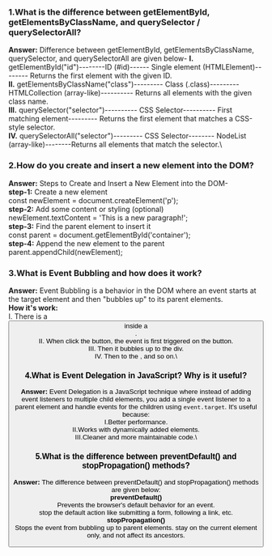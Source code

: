 ### 1.What is the difference between getElementById, getElementsByClassName, and querySelector / querySelectorAll?
**Answer:** Difference between getElementById, getElementsByClassName, querySelector, and querySelectorAll are given below-
**I.** getElementById("id")--------ID (#id)------ Single element (HTMLElement)-------- Returns the first element with the given ID.\
**II.** getElementsByClassName("class")---------	Class (.class)--------- HTMLCollection (array-like)---------- Returns all elements with the given class name.\
**III.** querySelector("selector")----------	CSS Selector---------- First matching element---------	Returns the first element that matches a CSS-style selector.\
**IV.** querySelectorAll("selector")---------	CSS Selector-------- NodeList (array-like)--------Returns all elements that match the selector.\

### 2.How do you create and insert a new element into the DOM?
**Answer:** Steps to Create and Insert a New Element into the DOM-\
**step-1:** Create a new element\
const newElement = document.createElement('p');\
**step-2:** Add some content or styling (optional)\
newElement.textContent = 'This is a new paragraph!';\
**step-3:** Find the parent element to insert it\
const parent = document.getElementById('container');\
**step-4:** Append the new element to the parent\
parent.appendChild(newElement);

### 3.What is Event Bubbling and how does it work?
**Answer:** Event Bubbling is a behavior in the DOM where an event starts at the target element and then "bubbles up" to its parent elements.\
**How it's work:**\
I. There is a <button> inside a <div>.\
II. When click the button, the event is first triggered on the button.\
III. Then it bubbles up to the div.\
IV. Then to the <body>, <html> and so on.\

### 4.What is Event Delegation in JavaScript? Why is it useful?
**Answer:** Event Delegation is a JavaScript technique where instead of adding event listeners to multiple child elements, you add a single event listener to a parent element and handle events for the children using `event.target`.
It's useful because:\
 I.Better performance.\
 II.Works with dynamically added elements.\
 III.Cleaner and more maintainable code.\
 
 ### 5.What is the difference between preventDefault() and stopPropagation() methods?
 **Answer:** The difference between preventDefault() and stopPropagation() methods are given below:\
 **preventDefault()**\
 Prevents the browser's default behavior for an event.\
 stop the default action like submitting a form, following a link, etc.\
**stopPropagation()**\
 Stops the event from bubbling up to parent elements.
 stay on the current element only, and not affect its ancestors.

